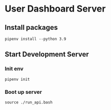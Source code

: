 # User Dashboard Server

## Install packages
```
pipenv install --python 3.9
```

## Start Development Server

### Init env

```
pipenv init
```

### Boot up server

```
source ./run_api.bash
```